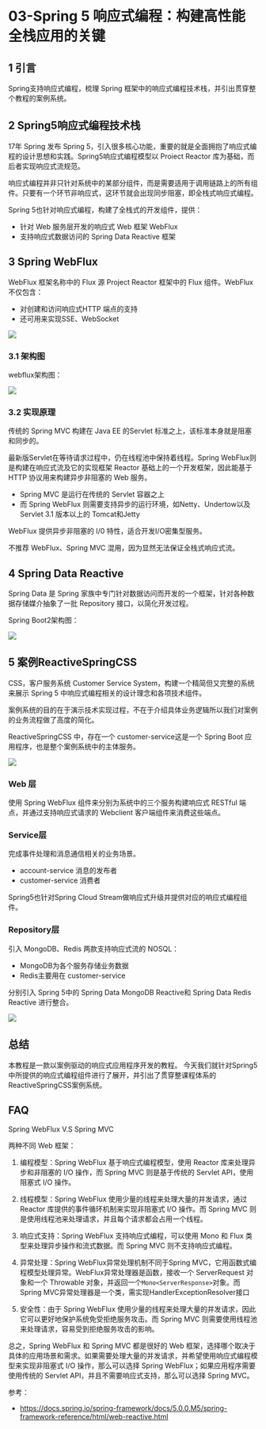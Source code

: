 # 03-Spring 5 响应式编程：构建高性能全栈应用的关键

## 1 引言

Spring支持响应式编程，梳理 Spring 框架中的响应式编程技术栈，并引出贯穿整个教程的案例系统。

## 2 Spring5响应式编程技术栈

17年 Spring 发布 Spring 5，引入很多核心功能，重要的就是全面拥抱了响应式编程的设计思想和实践。Spring5响应式编程模型以 Proiect Reactor 库为基础，而后者实现响应式流规范。

响应式编程并非只针对系统中的某部分组件，而是需要适用于调用链路上的所有组件。只要有一个环节非响应式，这环节就会出现同步阻塞，即全栈式响应式编程。

Spring 5也针对响应式编程，构建了全栈式的开发组件，提供：

- 针对 Web 服务层开发的响应式 Web 框架 WebFlux
- 支持响应式数据访问的 Spring Data Reactive 框架

## 3 Spring WebFlux

WebFlux 框架名称中的 Flux 源 Project Reactor 框架中的 Flux 组件。WebFlux 不仅包含：

- 对创建和访问响应式HTTP 端点的支持
- 还可用来实现SSE、WebSocket

![](https://p.ipic.vip/rtccyj.png)

### 3.1 架构图

webflux架构图：

![](https://docs.spring.io/spring-framework/docs/5.0.0.M5/spring-framework-reference/html/images/webflux-overview.png)

### 3.2 实现原理

传统的 Spring MVC 构建在 Java EE 的Servlet 标准之上，该标准本身就是阻塞和同步的。

最新版Servlet在等待请求过程中，仍在线程池中保持着线程。Spring WebFlux则是构建在响应式流及它的实现框架 Reactor 基础上的一个开发框架，因此能基于 HTTP 协议用来构建异步非阻塞的 Web 服务。

- Spring MVC 是运行在传统的 Servlet 容器之上
- 而 Spring WebFlux 则需要支持异步的运行环境，如Netty、Undertow以及 Servlet 3.1 版本以上的 Tomcat和Jetty

WebFlux 提供异步非阻塞的 I/0 特性，适合开发I/O密集型服务。

不推荐 WebFlux、Spring MVC 混用，因为显然无法保证全栈式响应式流。

## 4 Spring Data Reactive

Spring Data 是 Spring 家族中专门针对数据访问而开发的一个框架，针对各种数据存储媒介抽象了一批 Repository 接口，以简化开发过程。

Spring Boot2架构图：

![](https://p.ipic.vip/2iwtt4.png)

## 5 案例ReactiveSpringCSS

CSS，客户服务系统 Customer Service System，构建一个精简但又完整的系统来展示 Spring 5 中响应式编程相关的设计理念和各项技术组件。

案例系统的目的在于演示技术实现过程，不在于介绍具体业务逻辑所以我们对案例的业务流程做了高度的简化。

ReactiveSpringCSS 中，存在一个 customer-service这是一个 Spring Boot 应用程序，也是整个案例系统中的主体服务。

![](https://p.ipic.vip/dt21ok.png)

### Web 层

使用 Spring WebFlux 组件来分别为系统中的三个服务构建响应式 RESTful 端点，并通过支持响应式请求的 Webclient 客户端组件来消费这些端点。

### Service层

完成事件处理和消息通信相关的业务场景。

- account-service 消息的发布者
- customer-service 消费者

Spring5也针对Spring Cloud Stream做响应式升级并提供对应的响应式编程组件。

### Repository层

引入 MongoDB、Redis 两款支持响应式流的 NOSQL：

- MongoDB为各个服务存储业务数据
- Redis主要用在 customer-service

分别引入 Spring 5中的 Spring Data MongoDB Reactive和 Spring Data Redis Reactive 进行整合。

![](https://p.ipic.vip/jne2k2.png)

## 总结

本教程是一款以案例驱动的响应式应用程序开发的教程。
今天我们就针对Spring5中所提供的响应式编程组件进行了展开，并引出了贯穿整课程体系的ReactiveSpringCSS案例系统。

## FAQ

Spring WebFlux V.S Spring MVC

两种不同 Web 框架：

1. 编程模型：Spring WebFlux 基于响应式编程模型，使用 Reactor 库来处理异步和非阻塞的 I/O 操作，而 Spring MVC 则是基于传统的 Servlet API，使用阻塞式 I/O 操作。

2. 线程模型：Spring WebFlux 使用少量的线程来处理大量的并发请求，通过 Reactor 库提供的事件循环机制来实现非阻塞式 I/O 操作。而 Spring MVC 则是使用线程池来处理请求，并且每个请求都会占用一个线程。

3. 响应式支持：Spring WebFlux 支持响应式编程，可以使用 Mono 和 Flux 类型来处理异步操作和流式数据。而 Spring MVC 则不支持响应式编程。

4. 异常处理：Spring WebFlux异常处理机制不同于Spring MVC，它用函数式编程模型处理异常。WebFlux异常处理器是函数，接收一个 ServerRequest 对象和一个 Throwable 对象，并返回一个`Mono<ServerResponse>`对象。而Spring MVC异常处理器是一个类，需实现HandlerExceptionResolver接口

5. 安全性：由于 Spring WebFlux 使用少量的线程来处理大量的并发请求，因此它可以更好地保护系统免受拒绝服务攻击。而 Spring MVC 则需要使用线程池来处理请求，容易受到拒绝服务攻击的影响。

总之，Spring WebFlux 和 Spring MVC 都是很好的 Web 框架，选择哪个取决于具体的应用场景和需求。如果需要处理大量的并发请求，并希望使用响应式编程模型来实现非阻塞式 I/O 操作，那么可以选择 Spring WebFlux；如果应用程序需要使用传统的 Servlet API，并且不需要响应式支持，那么可以选择 Spring MVC。

参考：

- https://docs.spring.io/spring-framework/docs/5.0.0.M5/spring-framework-reference/html/web-reactive.html